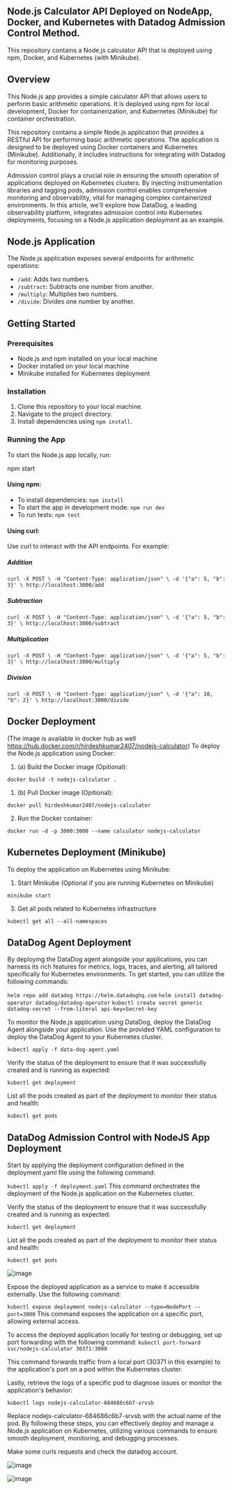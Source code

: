 ## Node.js Calculator API Deployed on NodeApp, Docker, and Kubernetes with Datadog Admission Control Method. 

This repository contains a Node.js calculator API that is deployed using npm, Docker, and Kubernetes (with Minikube). 

## Overview

This Node.js app provides a simple calculator API that allows users to perform basic arithmetic operations. It is deployed using npm for local development, Docker for containerization, and Kubernetes (Minikube) for container orchestration.

This repository contains a simple Node.js application that provides a RESTful API for performing basic arithmetic operations. The application is designed to be deployed using Docker containers and Kubernetes (Minikube). Additionally, it includes instructions for integrating with Datadog for monitoring purposes.

Admission control plays a crucial role in ensuring the smooth operation of applications deployed on Kubernetes clusters. By injecting instrumentation libraries and tagging pods, admission control enables comprehensive monitoring and observability, vital for managing complex containerized environments. In this article, we'll explore how DataDog, a leading observability platform, integrates admission control into Kubernetes deployments, focusing on a Node.js application deployment as an example.


## Node.js Application
The Node.js application exposes several endpoints for arithmetic operations:

- `/add`: Adds two numbers.
- `/subtract`: Subtracts one number from another.
- `/multiply`: Multiplies two numbers.
- `/divide`: Divides one number by another.

## Getting Started

### Prerequisites

- Node.js and npm installed on your local machine
- Docker installed on your local machine
- Minikube installed for Kubernetes deployment

### Installation

1. Clone this repository to your local machine.
2. Navigate to the project directory.
3. Install dependencies using `npm install`.

### Running the App

To start the Node.js app locally, run:

npm start

#### Using npm:

- To install dependencies: `npm install`
- To start the app in development mode: `npm run dev`
- To run tests: `npm test`

#### Using curl:

Use curl to interact with the API endpoints. For example:


##### Addition
`curl -X POST \
  -H "Content-Type: application/json" \
  -d '{"a": 5, "b": 3}' \
  http://localhost:3000/add`

##### Subtraction
`curl -X POST \
  -H "Content-Type: application/json" \
  -d '{"a": 5, "b": 3}' \
  http://localhost:3000/subtract`

##### Multiplication
`curl -X POST \
  -H "Content-Type: application/json" \
  -d '{"a": 5, "b": 3}' \
  http://localhost:3000/multiply`

##### Division
`curl -X POST \
  -H "Content-Type: application/json" \
  -d '{"a": 10, "b": 2}' \
  http://localhost:3000/divide`


## Docker Deployment
(The image is available in docker hub as well https://hub.docker.com/r/hirdeshkumar2407/nodejs-calculator)
To deploy the Node.js application using Docker:



1. (a) Build the Docker image (Opitional):

`docker build -t nodejs-calculator .`

1. (b) Pull Docker image (Opitional):

`docker pull hirdeshkumar2407/nodejs-calculator`

2. Run the Docker container:

`docker run -d -p 3000:3000 --name calculator nodejs-calculator`


## Kubernetes Deployment (Minikube)
To deploy the application on Kubernetes using Minikube:

1. Start Minikube (Optional if you are running Kubernetes on Minikube)
   
`minikube start`

3. Get all pods related to Kubernetes infrastructure
   
`kubectl get all --all-namespaces`


## DataDog Agent Deployment 
By deploying the DataDog agent alongside your applications, you can harness its rich features for metrics, logs, traces, and alerting, all tailored specifically for Kubernetes environments. To get started, you can utilize the following commands:

`helm repo add datadog https://helm.datadoghq.com`
`helm install datadog-operator datadog/datadog-operator`
`kubectl create secret generic datadog-secret --from-literal api-key=Secret-key`

To monitor the Node.js application using DataDog, deploy the DataDog Agent alongside your application. Use the provided YAML configuration to deploy the DataDog Agent to your Kubernetes cluster.

`kubectl apply -f data-dog-agent.yaml`

Verify the status of the deployment to ensure that it was successfully created and is running as expected:

`kubectl get deployment`


List all the pods created as part of the deployment to monitor their status and health:

`kubectl get pods`


## DataDog Admission Control with NodeJS App Deployment

Start by applying the deployment configuration defined in the deployment.yaml file using the following command:

`kubectl apply -f deployment.yaml`
This command orchestrates the deployment of the Node.js application on the Kubernetes cluster.

Verify the status of the deployment to ensure that it was successfully created and is running as expected:

`kubectl get deployment`

List all the pods created as part of the deployment to monitor their status and health:


`kubectl get pods`


![image](https://github.com/hirdeshkumar2407/calculator-api-deployed-on-nodejsapp-docker-kubernetes-with-datadog-addmisson-control-method/assets/79218874/23d2192f-b7d2-468d-b84a-1cce937aae03)


Expose the deployed application as a service to make it accessible externally. Use the following command:


`kubectl expose deployment nodejs-calculator --type=NodePort --port=3000`
This command exposes the application on a specific port, allowing external access.

To access the deployed application locally for testing or debugging, set up port forwarding with the following command:
`kubectl port-forward svc/nodejs-calculator 30371:3000`

This command forwards traffic from a local port (30371 in this example) to the application's port on a pod within the Kubernetes cluster.

Lastly, retrieve the logs of a specific pod to diagnose issues or monitor the application's behavior:

`kubectl logs nodejs-calculator-684686c6b7-srvsb`

Replace nodejs-calculator-684686c6b7-srvsb with the actual name of the pod.
By following these steps, you can effectively deploy and manage a Node.js application on Kubernetes, utilizing various commands to ensure smooth deployment, monitoring, and debugging processes.


Make some curls requests and check the datadog account.

![image](https://github.com/hirdeshkumar2407/calculator-api-deployed-on-nodejsapp-docker-kubernetes-with-datadog-addmisson-control-method/assets/79218874/91e695d4-80d1-4c87-83da-bb537c72a781)

![image](https://github.com/hirdeshkumar2407/calculator-api-deployed-on-nodejsapp-docker-kubernetes-with-datadog-addmisson-control-method/assets/79218874/3114285e-d76a-46d8-9e7c-40a69d7c71f8)



